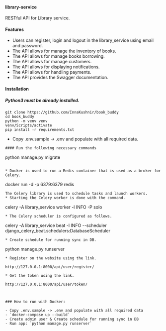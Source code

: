 #### library-service

RESTful API for Library service.

 #### Features
* Users can register, login and logout in the library_service using email and password.
* The API allows for manage the inventory of books.
* The API allows for manage books borrowing.
* The API allows for manage customers.
* The API allows for displaying notifications.
* The API allows for handling payments.
* The API provides the Swagger documentation.

#### Installation
##### Python3 must be already installed.
```
git clone https://github.com/InnaKushnir/book_buddy
cd book_buddy
python -m venv venv
venv/Scripts/activate
pip install -r requirements.txt
```
* Copy .env.sample -> .env and populate with all required data.

```
#### Run the following necessary commands
```
python manage.py migrate
```

* Docker is used to run a Redis container that is used as a broker for Celery.
```
docker run -d -p 6379:6379 redis
```
The Celery library is used to schedule tasks and launch workers.
* Starting the Celery worker is done with the command.
```
celery -A library_service worker -l INFO -P solo
```
* The Celery scheduler is configured as follows.
```
celery -A library_service beat -l INFO --scheduler django_celery_beat.schedulers:DatabaseScheduler
```
* Create schedule for running sync in DB.
```
python manage.py runserver
```
* Register on the website using the link.
```
    http://127.0.0.1:8000/api/user/register/
```
* Get the token using the link. 
```
    http://127.0.0.1:8000/api/user/token/
```


### How to run with Docker:

- Copy .env.sample -> .env and populate with all required data
- `docker-compose up --build`
- Create admin user & Create schedule for running sync in DB
- Run app: `python manage.py runserver`
